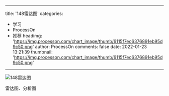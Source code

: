 
---
title: '148雷达图'
categories: 
 - 学习
 - ProcessOn
 - 推荐
headimg: 'https://img.processon.com/chart_image/thumb/6115f7ec6376891eb95d9c50.png'
author: ProcessOn
comments: false
date: 2022-01-23 13:21:39
thumbnail: 'https://img.processon.com/chart_image/thumb/6115f7ec6376891eb95d9c50.png'
---

<div>   
<img class="thumb" alt="148雷达图" src="https://img.processon.com/chart_image/thumb/6115f7ec6376891eb95d9c50.png" referrerpolicy="no-referrer">
<p>雷达图、分析图</p>  
</div>
            